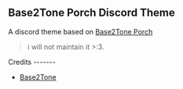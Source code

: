 Base2Tone Porch Discord Theme
----------------------

A discord theme based on [Base2Tone Porch](https://base2t.one/demo/porch/#!)
> i will not maintain it >:3.

Credits -------
- [Base2Tone](https://base2t.one/)
